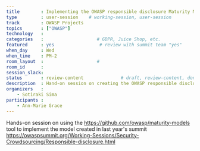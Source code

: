 ```yaml
---
title        : Implementing the OWASP responsible disclosure Maturity Model
type         : user-session    # working-session, user-session
track        : OWASP Projects
topics       : ["OWASP"]
technology   :
categories   :                    # GDPR, Juice Shop, etc.
featured     : yes                 # review with summit team "yes"
when_day     : Wed
when_time    : PM-2
room_layout  :                    #
room_id      :
session_slack:
status       : review-content              # draft, review-content, done
description  : Hand-on session on creating the OWASP responsible disclosure Maturity Model
organizers   :
    - Sotiraki Sima
participants :
    - Ann-Marie Grace
---
```


Hands-on session on using the https://github.com/owasp/maturity-models tool to implement the
model created in last year's summit https://owaspsummit.org/Working-Sessions/Security-Crowdsourcing/Responsible-disclosure.html

<!--(add intro)

## WHY

(...)

## What

(...)

## Outcomes

(...)

## References

(...)


## Previous
-->
